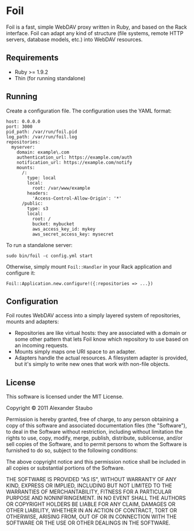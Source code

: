 Foil
====

Foil is a fast, simple WebDAV proxy written in Ruby, and based on the Rack interface. Foil can adapt any kind of structure (file systems, remote HTTP servers, database models, etc.) into WebDAV resources.

Requirements
------------

* Ruby >= 1.9.2
* Thin (for running standalone)

Running
-------

Create a configuration file. The configuration uses the YAML format:

    host: 0.0.0.0
    port: 3000
    pid_path: /var/run/foil.pid
    log_path: /var/run/foil.log
    repositories:
      myserver:
        domain: example\.com
        authentication_url: https://example.com/auth
        notification_url: https://example.com/notify
        mounts:
          /:
            type: local
            local:
              root: /var/www/example
            headers:
              'Access-Control-Allow-Origin': '*'
          /public:
            type: s3
            local:
              root: /
              bucket: mybucket
              aws_access_key_id: mykey
              aws_secret_access_key: mysecret

To run a standalone server:

    sudo bin/foil -c config.yml start

Otherwise, simply mount `Foil::Handler` in your Rack application and configure it:

    Foil::Application.new.configure!({:repositories => ...})

Configuration
-------------

Foil routes WebDAV access into a simply layered system of repositories, mounts and adapters:

* Repositories are like virtual hosts: they are associated with a domain or some other pattern that lets Foil know which repository to use based on an incoming requests.
* Mounts simply maps one URI space to an adapter.
* Adapters handle the actual resources. A filesystem adapter is provided, but it's simply to write new ones that work with non-file objects.

License
-------

This software is licensed under the MIT License.

Copyright © 2011 Alexander Staubo

Permission is hereby granted, free of charge, to any person obtaining a copy of this software and associated documentation files (the "Software"), to deal in the Software without restriction, including without limitation the rights to use, copy, modify, merge, publish, distribute, sublicense, and/or sell copies of the Software, and to permit persons to whom the Software is furnished to do so, subject to the following conditions:

The above copyright notice and this permission notice shall be included in all copies or substantial portions of the Software.

THE SOFTWARE IS PROVIDED "AS IS", WITHOUT WARRANTY OF ANY KIND, EXPRESS OR IMPLIED, INCLUDING BUT NOT LIMITED TO THE WARRANTIES OF MERCHANTABILITY, FITNESS FOR A PARTICULAR PURPOSE AND NONINFRINGEMENT. IN NO EVENT SHALL THE AUTHORS OR COPYRIGHT HOLDERS BE LIABLE FOR ANY CLAIM, DAMAGES OR OTHER LIABILITY, WHETHER IN AN ACTION OF CONTRACT, TORT OR OTHERWISE, ARISING FROM, OUT OF OR IN CONNECTION WITH THE SOFTWARE OR THE USE OR OTHER DEALINGS IN THE SOFTWARE.
